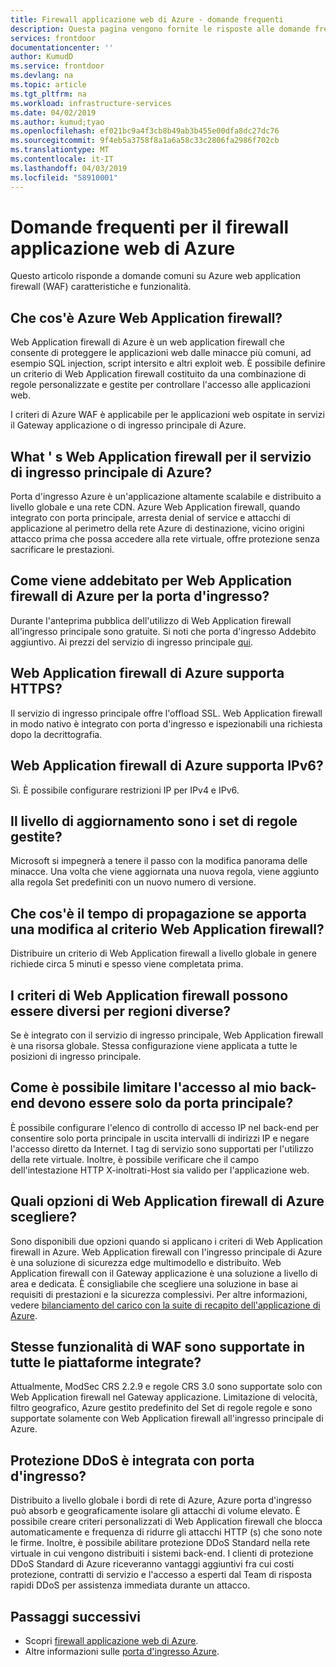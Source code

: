 ```yaml
---
title: Firewall applicazione web di Azure - domande frequenti
description: Questa pagina vengono fornite le risposte alle domande frequenti sul servizio di ingresso principale di Azure
services: frontdoor
documentationcenter: ''
author: KumudD
ms.service: frontdoor
ms.devlang: na
ms.topic: article
ms.tgt_pltfrm: na
ms.workload: infrastructure-services
ms.date: 04/02/2019
ms.author: kumud;tyao
ms.openlocfilehash: ef021bc9a4f3cb8b49ab3b455e00dfa8dc27dc76
ms.sourcegitcommit: 9f4eb5a3758f8a1a6a58c33c2806fa2986f702cb
ms.translationtype: MT
ms.contentlocale: it-IT
ms.lasthandoff: 04/03/2019
ms.locfileid: "58910001"
---
```

# <a name="frequently-asked-questions-for-azure-web-application-firewall"></a>Domande frequenti per il firewall applicazione web di Azure

Questo articolo risponde a domande comuni su Azure web application firewall (WAF) caratteristiche e funzionalità. 

## <a name="what-is-azure-waf"></a>Che cos'è Azure Web Application firewall?

Web Application firewall di Azure è un web application firewall che consente di proteggere le applicazioni web dalle minacce più comuni, ad esempio SQL injection, script intersito e altri exploit web. È possibile definire un criterio di Web Application firewall costituito da una combinazione di regole personalizzate e gestite per controllare l'accesso alle applicazioni web.

I criteri di Azure WAF è applicabile per le applicazioni web ospitate in servizi il Gateway applicazione o di ingresso principale di Azure.

## <a name="what-is-waf-for-azure-front-door-service"></a>What ' s Web Application firewall per il servizio di ingresso principale di Azure? 

Porta d'ingresso Azure è un'applicazione altamente scalabile e distribuito a livello globale e una rete CDN. Azure Web Application firewall, quando integrato con porta principale, arresta denial of service e attacchi di applicazione al perimetro della rete Azure di destinazione, vicino origini attacco prima che possa accedere alla rete virtuale, offre protezione senza sacrificare le prestazioni.

## <a name="how-will-i-be-charged-for-azure-waf-for-front-door"></a>Come viene addebitato per Web Application firewall di Azure per la porta d'ingresso?
Durante l'anteprima pubblica dell'utilizzo di Web Application firewall all'ingresso principale sono gratuite. Si noti che porta d'ingresso Addebito aggiuntivo. Ai prezzi del servizio di ingresso principale [qui](https://azure.microsoft.com/pricing/details/frontdoor/).

## <a name="does-azure-waf-support-https"></a>Web Application firewall di Azure supporta HTTPS?

Il servizio di ingresso principale offre l'offload SSL. Web Application firewall in modo nativo è integrato con porta d'ingresso e ispezionabili una richiesta dopo la decrittografia.

## <a name="does-azure-waf-support-ipv6"></a>Web Application firewall di Azure supporta IPv6?

Sì. È possibile configurare restrizioni IP per IPv4 e IPv6.

## <a name="how-up-to-date-are-the-managed-rule-sets"></a>Il livello di aggiornamento sono i set di regole gestite?

Microsoft si impegnerà a tenere il passo con la modifica panorama delle minacce. Una volta che viene aggiornata una nuova regola, viene aggiunto alla regola Set predefiniti con un nuovo numero di versione.

## <a name="what-is-the-propagation-time-if-i-make-a-change-to-my-waf-policy"></a>Che cos'è il tempo di propagazione se apporta una modifica al criterio Web Application firewall?

Distribuire un criterio di Web Application firewall a livello globale in genere richiede circa 5 minuti e spesso viene completata prima.

## <a name="can-waf-policies-be-different-for-different-regions"></a>I criteri di Web Application firewall possono essere diversi per regioni diverse?

Se è integrato con il servizio di ingresso principale, Web Application firewall è una risorsa globale. Stessa configurazione viene applicata a tutte le posizioni di ingresso principale.
 
## <a name="how-do-i-limit-access-to-my-back-end-to-be-from-front-door-only"></a>Come è possibile limitare l'accesso al mio back-end devono essere solo da porta principale?

È possibile configurare l'elenco di controllo di accesso IP nel back-end per consentire solo porta principale in uscita intervalli di indirizzi IP e negare l'accesso diretto da Internet. I tag di servizio sono supportati per l'utilizzo della rete virtuale. Inoltre, è possibile verificare che il campo dell'intestazione HTTP X-inoltrati-Host sia valido per l'applicazione web.




## <a name="which-azure-waf-options-should-i-choose"></a>Quali opzioni di Web Application firewall di Azure scegliere?

Sono disponibili due opzioni quando si applicano i criteri di Web Application firewall in Azure. Web Application firewall con l'ingresso principale di Azure è una soluzione di sicurezza edge multimodello e distribuito. Web Application firewall con il Gateway applicazione è una soluzione a livello di area e dedicata. È consigliabile che scegliere una soluzione in base ai requisiti di prestazioni e la sicurezza complessivi. Per altre informazioni, vedere [bilanciamento del carico con la suite di recapito dell'applicazione di Azure](https://docs.microsoft.com/azure/frontdoor/front-door-lb-with-azure-app-delivery-suite).


## <a name="do-you-support-same-waf-features-in-all-integrated-platforms"></a>Stesse funzionalità di WAF sono supportate in tutte le piattaforme integrate?

Attualmente, ModSec CRS 2.2.9 e regole CRS 3.0 sono supportate solo con Web Application firewall nel Gateway applicazione. Limitazione di velocità, filtro geografico, Azure gestito predefinito del Set di regole regole e sono supportate solamente con Web Application firewall all'ingresso principale di Azure.

## <a name="is-ddos-protection-integrated-with-front-door"></a>Protezione DDoS è integrata con porta d'ingresso? 

Distribuito a livello globale i bordi di rete di Azure, Azure porta d'ingresso può absorb e geograficamente isolare gli attacchi di volume elevato. È possibile creare criteri personalizzati di Web Application firewall che blocca automaticamente e frequenza di ridurre gli attacchi HTTP (s) che sono note le firme. Inoltre, è possibile abilitare protezione DDoS Standard nella rete virtuale in cui vengono distribuiti i sistemi back-end. I clienti di protezione DDoS Standard di Azure riceveranno vantaggi aggiuntivi fra cui costi protezione, contratti di servizio e l'accesso a esperti dal Team di risposta rapidi DDoS per assistenza immediata durante un attacco. 

## <a name="next-steps"></a>Passaggi successivi

- Scopri [ firewall applicazione web di Azure](waf-overview.md).
- Altre informazioni sulle [porta d'ingresso Azure](front-door-overview.md).
